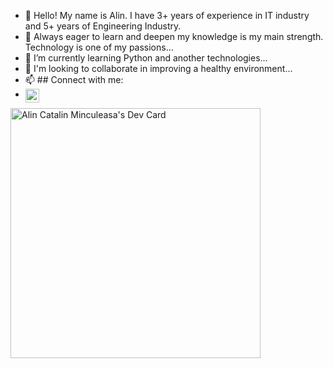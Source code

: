 - 👋 Hello! My name is Alin. I have 3+ years of experience in IT industry and 5+ years of Engineering Industry. 
- 👀 Always eager to learn and deepen my knowledge is my main strength. Technology is one of my passions...
- 🌱 I’m currently learning Python and another technologies...
- 💞️ I'm looking to collaborate in improving a healthy environment...
- 📫 ## Connect with me: <br />
-  [<img align="left" alt="codeSTACKr | LinkedIn" width="22px" src="https://cdn.jsdelivr.net/npm/simple-icons@v3/icons/linkedin.svg" />][linkedin]

<a href="https://app.daily.dev/mincuma001"><img src="https://api.daily.dev/devcards/94158057b17c4a938ac0825c539fc1ba.png?r=1ti" width="400" alt="Alin Catalin Minculeasa's Dev Card"/></a>

[linkedin]: https://www.linkedin.com/in/alin-minculeasa-235195ba/

<!---
mincuma001/mincuma001 is a ✨ special ✨ repository because its `README.md` (this file) appears on your GitHub profile.
You can click the Preview link to take a look at your changes.
--->
